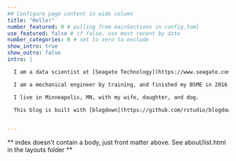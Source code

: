 ```yaml
---
## Configure page content in wide column
title: "Hello!"
number_featured: 0 # pulling from mainSections in config.toml
use_featured: false # if false, use most recent by date
number_categories: 0 # set to zero to exclude
show_intro: true
show_outro: false
intro: |

  I am a data scientist at [Seagate Technology](https://www.seagate.com/) where I work on projects within the semiconductor fabs. My last name is pronounced DHI-SAA-NAA-YA-KA. I love photography, painting, play guitar (used to play in a heavy metal band), and dabble with many personal projects.

  I am a mechanical engineer by training, and finished my BSME in 2016. My professional career is focused on the interdisciplinary field of maintenance engineering; and I try to bring ideas from different domains into my work. I use both R and Python, and sometimes C++, Stan.  

  I live in Minneapolis, MN, with my wife, daughter, and dog.

  This blog is built with [blogdown](https://github.com/rstudio/blogdown) and [Hugo](https://gohugo.io/), and deployed using [Netlify](https://www.netlify.com/). My blog posts are released under a [Creative Commons Attribution-ShareAlike 4.0 International License](https://creativecommons.org/licenses/by-sa/4.0/). 
  

---
```


** index doesn't contain a body, just front matter above.
See about/list.html in the layouts folder **
